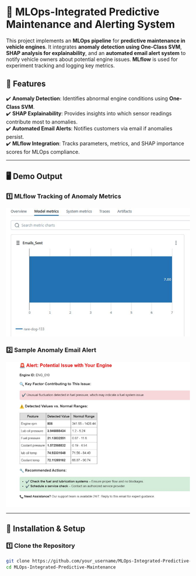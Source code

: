 # 🚀 MLOps-Integrated Predictive Maintenance and Alerting System  

This project implements an **MLOps pipeline** for **predictive maintenance in vehicle engines**. It integrates **anomaly detection using One-Class SVM**, **SHAP analysis for explainability**, and an **automated email alert system** to notify vehicle owners about potential engine issues. **MLflow** is used for experiment tracking and logging key metrics.  

## 📌 Features  
✔️ **Anomaly Detection**: Identifies abnormal engine conditions using **One-Class SVM**.  
✔️ **SHAP Explainability**: Provides insights into which sensor readings contribute most to anomalies.  
✔️ **Automated Email Alerts**: Notifies customers via email if anomalies persist.  
✔️ **MLflow Integration**: Tracks parameters, metrics, and SHAP importance scores for MLOps compliance.  

---

## 🖥️ Demo Output  
### **1️⃣ MLflow Tracking of Anomaly Metrics**  
<img src="https://raw.githubusercontent.com/sanjanmiller/MLOps-Integrated-Predictive-Maintenance-and-Alerting-System/refs/heads/main/mlflow.JPG" width="600">  

### **2️⃣ Sample Anomaly Email Alert**  
<img src="https://raw.githubusercontent.com/sanjanmiller/MLOps-Integrated-Predictive-Maintenance-and-Alerting-System/refs/heads/main/email_alert.JPG" width="600">  

---

## 🔧 **Installation & Setup**  

### **1️⃣ Clone the Repository**  
```bash
git clone https://github.com/your_username/MLOps-Integrated-Predictive-Maintenance.git  
cd MLOps-Integrated-Predictive-Maintenance  
